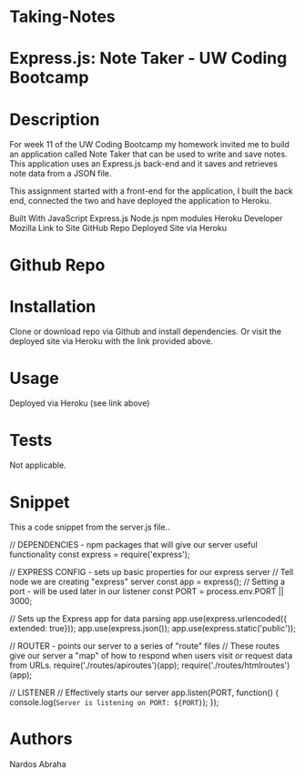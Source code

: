 # Taking-Notes
# Express.js: Note Taker - UW Coding Bootcamp


# Description
For week 11 of the UW Coding Bootcamp my homework invited me to build an application called Note Taker that can be used to write and save notes. This application uses an Express.js back-end and it saves and retrieves note data from a JSON file.

This assignment started with a front-end for the application, I built the back end, connected the two and have deployed the application to Heroku.

Built With
JavaScript
Express.js
Node.js
npm modules
Heroku
Developer Mozilla
Link to Site GitHub Repo
Deployed Site via Heroku

# Github Repo



# Installation
Clone or download repo via Github and install dependencies.
Or visit the deployed site via Heroku with the link provided above.

# Usage
Deployed via Heroku (see link above)

# Tests
Not applicable.

# Snippet
This a code snippet from the server.js file..

// DEPENDENCIES - npm packages that will give our server useful functionality
const express = require('express');

// EXPRESS CONFIG - sets up basic properties for our express server
// Tell node we are creating "express" server
const app = express();
// Setting a port - will be used later in our listener
const PORT = process.env.PORT || 3000;

// Sets up the Express app for data parsing
app.use(express.urlencoded({ extended: true}));
app.use(express.json());
app.use(express.static('public'));

// ROUTER - points our server to a series of "route" files
// These routes give our server a "map" of how to respond when users visit or request data from URLs.
require('./routes/apiroutes')(app);
require('./routes/htmlroutes')(app);

// LISTENER
// Effectively starts our server
app.listen(PORT, function() {
    console.log(`Server is listening on PORT: ${PORT}`);
});




# Authors

Nardos Abraha
